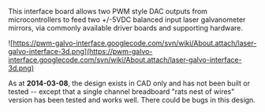 This interface board allows two PWM style DAC outputs from microcontrollers to feed two +/-5VDC balanced input laser galvanometer mirrors, via commonly available driver boards and supporting hardware.

![https://pwm-galvo-interface.googlecode.com/svn/wiki/About.attach/laser-galvo-interface-3d.png](https://pwm-galvo-interface.googlecode.com/svn/wiki/About.attach/laser-galvo-interface-3d.png)

As at **2014-03-08**, the design exists in CAD only and has not been built or tested -- except that a single channel breadboard "rats nest of wires" version has been tested and works well. There could be bugs in this design.
